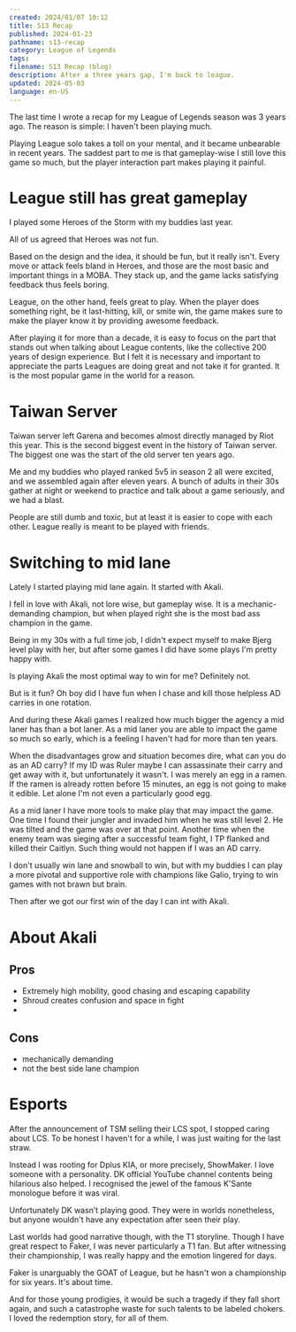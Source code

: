 ```yaml
---
created: 2024/01/07 10:12
title: S13 Recap
published: 2024-01-23
pathname: s13-recap
category: League of Legends
tags: 
filename: S13 Recap (blog)
description: After a three years gap, I'm back to league.
updated: 2024-05-03
language: en-US
---
```

The last time I wrote a recap for my League of Legends season was 3 years ago. The reason is simple: I haven't been playing much.

Playing League solo takes a toll on your mental, and it became unbearable in recent years. The saddest part to me is that gameplay-wise I still love this game so much, but the player interaction part makes playing it painful.
# League still has great gameplay
I played some Heroes of the Storm with my buddies last year.

All of us agreed that Heroes was not fun.

Based on the design and the idea, it should be fun, but it really isn't. Every move or attack feels bland in Heroes, and those are the most basic and important things in a MOBA. They stack up, and the game lacks satisfying feedback thus feels boring.

League, on the other hand, feels great to play. When the player does something right, be it last-hitting, kill, or smite win, the game makes sure to make the player know it by providing awesome feedback.

After playing it for more than a decade, it is easy to focus on the part that stands out when talking about League contents, like the collective 200 years of design experience. But I felt it is necessary and important to appreciate the parts Leagues are doing great and not take it for granted. It is the most popular game in the world for a reason.
# Taiwan Server
Taiwan server left Garena and becomes almost directly managed by Riot this year. This is the second biggest event in the history of Taiwan server. The biggest one was the start of the old server ten years ago.

Me and my buddies who played ranked 5v5 in season 2 all were excited, and we assembled again after eleven years. A bunch of adults in their 30s gather at night or weekend to practice and talk about a game seriously, and we had a blast.

People are still dumb and toxic, but at least it is easier to cope with each other. League really is meant to be played with friends.
# Switching to mid lane
Lately I started playing mid lane again. It started with Akali.

I fell in love with Akali, not lore wise, but gameplay wise. It is a mechanic-demanding champion, but when played right she is the most bad ass champion in the game.

Being in my 30s with a full time job, I didn't expect myself to make Bjerg level play with her, but after some games I did have some plays I'm pretty happy with.

Is playing Akali the most optimal way to win for me? Definitely not.

But is it fun? Oh boy did I have fun when I chase and kill those helpless AD carries in one rotation.

And during these Akali games I realized how much bigger the agency a mid laner has than a bot laner. As a mid laner you are able to impact the game so much so early, which is a feeling I haven't had for more than ten years.

When the disadvantages grow and situation becomes dire, what can you do as an AD carry? If my ID was Ruler maybe I can assassinate their carry and get away with it, but unfortunately it wasn't. I was merely an egg in a ramen. If the ramen is already rotten before 15 minutes, an egg is not going to make it edible. Let alone I'm not even a particularly good egg.

As a mid laner I have more tools to make play that may impact the game. One time I found their jungler and invaded him when he was still level 2. He was tilted and the game was over at that point. Another time when the enemy team was sieging after a successful team fight, I TP flanked and killed their Caitlyn. Such thing would not happen if I was an AD carry.

I don't usually win lane and snowball to win, but with my buddies I can play a more pivotal and supportive role with champions like Galio, trying to win games with not brawn but brain.

Then after we got our first win of the day I can int with Akali.

# About Akali
## Pros
- Extremely high mobility, good chasing and escaping capability
- Shroud creates confusion and space in fight
- 
## Cons
- mechanically demanding
- not the best side lane champion

# Esports
After the announcement of TSM selling their LCS spot, I stopped caring about LCS. To be honest I haven't for a while, I was just waiting for the last straw.

Instead I was rooting for Dplus KIA, or more precisely, ShowMaker. I love someone with a personality. DK official YouTube channel contents being hilarious also helped. I recognised the jewel of the famous K'Sante monologue before it was viral.

Unfortunately DK wasn’t playing good. They were in worlds nonetheless, but anyone wouldn't have any expectation after seen their play.

Last worlds had good narrative though, with the T1 storyline. Though I have great respect to Faker, I was never particularly a T1 fan. But after witnessing their championship, I was really happy and the emotion lingered for days.

Faker is unarguably the GOAT of League, but he hasn't won a championship for six years. It's about time.

And for those young prodigies, it would be such a tragedy if they fall short again, and such a catastrophe waste for such talents to be labeled chokers. I loved the redemption story, for all of them.